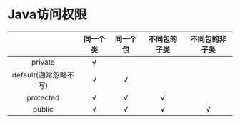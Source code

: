 # Java访问权限

|						| 同一个类	| 同一个包	| 不同包的子类	| 不同包的非子类|
| :-------------------:	| :------:	| :------:	| :----------:	| :------------:|
|        private		|    √		|			|				|				|
| default(通常忽略不写)	|    √		|    √		|				|				|
|       protected		|    √		|    √		|      √		|				|
|        public			|    √		|    √		|      √		|       √		|